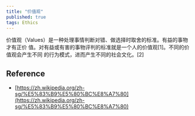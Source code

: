 ```yaml
---
title: "价值观"
published: true
tags: Ethics
---
```


价值观（Values）是一种处理事情判断对错、做选择时取舍的标准。有益的事物才有正价
值。对有益或有害的事物评判的标准就是一个人的价值观[1]。不同的价值观会产生不同
的行为模式，进而产生不同的社会文化。[2]

## Reference

- [https://zh.wikipedia.org/zh-sg/%E5%83%B9%E5%80%BC%E8%A7%80](https://zh.wikipedia.org/zh-sg/%E5%83%B9%E5%80%BC%E8%A7%80)